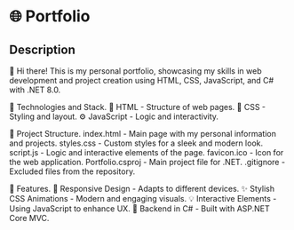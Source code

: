 # 🌐 Portfolio

## Description 
👋 Hi there! This is my personal portfolio, showcasing my skills in web development and project creation using HTML, CSS, JavaScript, and C# with .NET 8.0.  

🚀 Technologies and Stack. 
📝 HTML - Structure of web pages. 
🎨 CSS - Styling and layout. 
⚙️ JavaScript - Logic and interactivity. 

📂 Project Structure. 
index.html - Main page with my personal information and projects. 
styles.css - Custom styles for a sleek and modern look. 
script.js - Logic and interactive elements of the page. 
favicon.ico - Icon for the web application. 
Portfolio.csproj - Main project file for .NET. 
.gitignore - Excluded files from the repository. 

🌟 Features. 
📱 Responsive Design - Adapts to different devices. 
✨ Stylish CSS Animations - Modern and engaging visuals. 
💡 Interactive Elements - Using JavaScript to enhance UX. 
🔧 Backend in C# - Built with ASP.NET Core MVC. 
